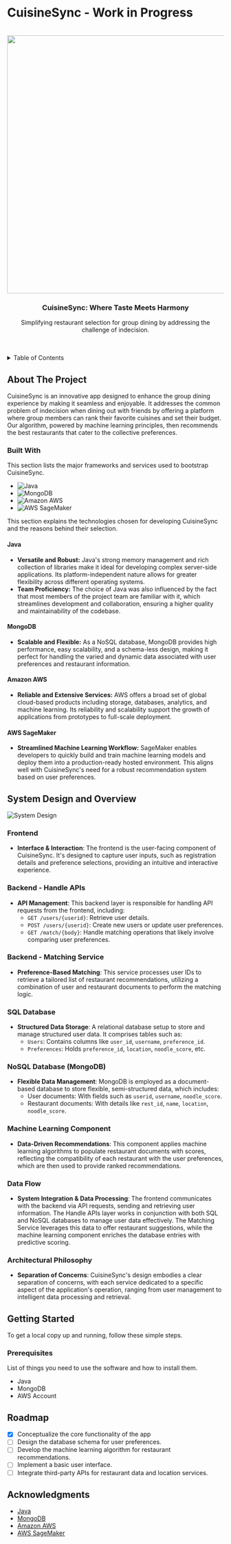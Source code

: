 <a name="readme-top"></a>

# CuisineSync - Work in Progress
<br />
<div align="center">
  <a href="https://github.com/[Your_Github_Username]/CuisineSync">
    <img src="https://files.oaiusercontent.com/file-0pzilhilhsSGJbG1Txj652Mp?se=2023-12-26T03%3A31%3A38Z&sp=r&sv=2021-08-06&sr=b&rscc=max-age%3D31536000%2C%20immutable&rscd=attachment%3B%20filename%3Dfc40d0a5-25dc-42ce-bcf5-8a74714c9b11.webp&sig=lMsYBwxWPt7k/iP36zHpWJenUt%2BlPnPAF2e%2Bs8bdaqM%3D" width="600" height="600">
  </a>

  <h3 align="center">CuisineSync: Where Taste Meets Harmony</h3>

  <p align="center">
    Simplifying restaurant selection for group dining by addressing the challenge of indecision.
    <br />
    <br />
    <br />
  </p>
</div>

<details>
  <summary>Table of Contents</summary>
  <ol>
    <li>
      <a href="#about-the-project">About The Project</a>
      <ul>
        <li><a href="#built-with">Built With</a></li>
      </ul>
    </li>
    <li><a href="#getting-started">Getting Started</a>
      <ul>
        <li><a href="#prerequisites">Prerequisites</a></li>
      </ul>
    </li>
    <li><a href="#roadmap">Roadmap</a></li>
    <li><a href="#acknowledgments">Acknowledgments</a></li>
  </ol>
</details>

## About The Project

CuisineSync is an innovative app designed to enhance the group dining experience by making it seamless and enjoyable. It addresses the common problem of indecision when dining out with friends by offering a platform where group members can rank their favorite cuisines and set their budget. Our algorithm, powered by machine learning principles, then recommends the best restaurants that cater to the collective preferences.

### Built With

This section lists the major frameworks and services used to bootstrap CuisineSync.

* ![Java](https://img.shields.io/badge/Java-ED8B00?style=for-the-badge&logo=java&logoColor=white)
* ![MongoDB](https://img.shields.io/badge/MongoDB-4EA94B?style=for-the-badge&logo=mongodb&logoColor=white)
* ![Amazon AWS](https://img.shields.io/badge/Amazon_AWS-232F3E?style=for-the-badge&logo=amazonaws&logoColor=white)
* ![AWS SageMaker](https://img.shields.io/badge/AWS_SageMaker-FF9900?style=for-the-badge&logo=Amazon%20AWS&logoColor=white)

This section explains the technologies chosen for developing CuisineSync and the reasons behind their selection.

#### Java
* **Versatile and Robust:** Java's strong memory management and rich collection of libraries make it ideal for developing complex server-side applications. Its platform-independent nature allows for greater flexibility across different operating systems.
* **Team Proficiency:** The choice of Java was also influenced by the fact that most members of the project team are familiar with it, which streamlines development and collaboration, ensuring a higher quality and maintainability of the codebase.

#### MongoDB
* **Scalable and Flexible:** As a NoSQL database, MongoDB provides high performance, easy scalability, and a schema-less design, making it perfect for handling the varied and dynamic data associated with user preferences and restaurant information.

#### Amazon AWS
* **Reliable and Extensive Services:** AWS offers a broad set of global cloud-based products including storage, databases, analytics, and machine learning. Its reliability and scalability support the growth of applications from prototypes to full-scale deployment.

#### AWS SageMaker
* **Streamlined Machine Learning Workflow:** SageMaker enables developers to quickly build and train machine learning models and deploy them into a production-ready hosted environment. This aligns well with CuisineSync's need for a robust recommendation system based on user preferences.


## System Design and Overview
![System Design](https://github.com/wburayu/CuisineSync/assets/92478988/23c36a86-9485-460b-9f83-e631958ec838)
### Frontend
- **Interface & Interaction**: The frontend is the user-facing component of CuisineSync. It's designed to capture user inputs, such as registration details and preference selections, providing an intuitive and interactive experience.

### Backend - Handle APIs
- **API Management**: This backend layer is responsible for handling API requests from the frontend, including:
  - `GET /users/{userid}`: Retrieve user details.
  - `POST /users/{userid}`: Create new users or update user preferences.
  - `GET /match/{body}`: Handle matching operations that likely involve comparing user preferences.

### Backend - Matching Service
- **Preference-Based Matching**: This service processes user IDs to retrieve a tailored list of restaurant recommendations, utilizing a combination of user and restaurant documents to perform the matching logic.

### SQL Database
- **Structured Data Storage**: A relational database setup to store and manage structured user data. It comprises tables such as:
  - `Users`: Contains columns like `user_id`, `username`, `preference_id`.
  - `Preferences`: Holds `preference_id`, `location`, `noodle_score`, etc.

### NoSQL Database (MongoDB)
- **Flexible Data Management**: MongoDB is employed as a document-based database to store flexible, semi-structured data, which includes:
  - User documents: With fields such as `userid`, `username`, `noodle_score`.
  - Restaurant documents: With details like `rest_id`, `name`, `location`, `noodle_score`.

### Machine Learning Component
- **Data-Driven Recommendations**: This component applies machine learning algorithms to populate restaurant documents with scores, reflecting the compatibility of each restaurant with the user preferences, which are then used to provide ranked recommendations.

### Data Flow
- **System Integration & Data Processing**: The frontend communicates with the backend via API requests, sending and retrieving user information. The Handle APIs layer works in conjunction with both SQL and NoSQL databases to manage user data effectively. The Matching Service leverages this data to offer restaurant suggestions, while the machine learning component enriches the database entries with predictive scoring.

### Architectural Philosophy
- **Separation of Concerns**: CuisineSync's design embodies a clear separation of concerns, with each service dedicated to a specific aspect of the application's operation, ranging from user management to intelligent data processing and retrieval.

## Getting Started

To get a local copy up and running, follow these simple steps.

### Prerequisites

List of things you need to use the software and how to install them.

* Java
* MongoDB
* AWS Account

## Roadmap

- [x] Conceptualize the core functionality of the app
- [ ] Design the database schema for user preferences.
- [ ] Develop the machine learning algorithm for restaurant recommendations.
- [ ] Implement a basic user interface.
- [ ] Integrate third-party APIs for restaurant data and location services.

## Acknowledgments

* [Java](https://www.java.com/)
* [MongoDB](https://www.mongodb.com/)
* [Amazon AWS](https://aws.amazon.com/)
* [AWS SageMaker](https://aws.amazon.com/sagemaker/)

